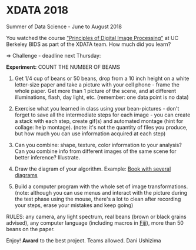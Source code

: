 # XDATA 2018

Summer of Data Science - June to August 2018

You watched the course ["Principles of Digital Image Processing"](https://github.com/dani-lbnl/2017_ucberkeley_course/) at UC Berkeley BIDS as part of the XDATA team. How much did you learn? 

=> Challenge - deadline next Thursday:

**Experiment:**
COUNT THE NUMBER OF BEAMS

1) Get 1/4 cup of beans or 50 beans, drop from a 10 inch height on a white letter-size paper and take a picture with your cell phone - frame the whole paper. Get more than 1 picture of the scene, and at different illuminations, flash, day light, etc. (remember: one data point is no data)

2) Exercise what you learned in class using your bean-pictures - don't forget to save all the intermediate steps for each image - you can create a stack with each step, create gif(s) and automated montage (hint for collage: help montage).
(note: it's not the quantity of files you produce, but how much you can use information acquired at each step)

3) Can you combine: shape, texture, color information to your analysis?  Can you combine info from different images of the same scene for better inference? Illustrate.

4) Draw the diagram of your algorithm. Example: [Book with several diagrams](https://www.practicereproducibleresearch.org/case-studies/dushizima.html)


5) Build a computer program with the whole set of image transformations. (note: although you can use menus and interact with the picture during the test phase using the mouse, there's a lot to clean after recording your steps, erase your mistakes and keep going)

RULES: any camera, any light spectrum, real beans (brown or black grains advised), any computer language (including macros in [Fiji](https://imagej.net/Introduction_into_Macro_Programming#More_example_macros)), more than 50 beans on the paper.

Enjoy! **Award** to the best project. Teams allowed.
Dani Ushizima

